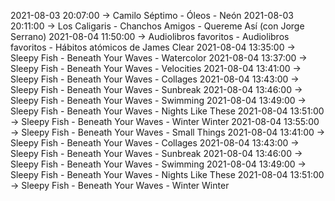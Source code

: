 2021-08-03 20:07:00 -> Camilo Séptimo - Óleos - Neón
2021-08-03 20:11:00 -> Los Caligaris - Chanchos Amigos - Quereme Así (con Jorge Serrano)
2021-08-04 11:50:00 -> Audiolibros favoritos - Audiolibros favoritos - Hábitos atómicos de James Clear
2021-08-04 13:35:00 -> Sleepy Fish - Beneath Your Waves - Watercolor
2021-08-04 13:37:00 -> Sleepy Fish - Beneath Your Waves - Velocities
2021-08-04 13:41:00 -> Sleepy Fish - Beneath Your Waves - Collages
2021-08-04 13:43:00 -> Sleepy Fish - Beneath Your Waves - Sunbreak
2021-08-04 13:46:00 -> Sleepy Fish - Beneath Your Waves - Swimming
2021-08-04 13:49:00 -> Sleepy Fish - Beneath Your Waves - Nights Like These
2021-08-04 13:51:00 -> Sleepy Fish - Beneath Your Waves - Winter Winter
2021-08-04 13:55:00 -> Sleepy Fish - Beneath Your Waves - Small Things
2021-08-04 13:41:00 -> Sleepy Fish - Beneath Your Waves - Collages
2021-08-04 13:43:00 -> Sleepy Fish - Beneath Your Waves - Sunbreak
2021-08-04 13:46:00 -> Sleepy Fish - Beneath Your Waves - Swimming
2021-08-04 13:49:00 -> Sleepy Fish - Beneath Your Waves - Nights Like These
2021-08-04 13:51:00 -> Sleepy Fish - Beneath Your Waves - Winter Winter
